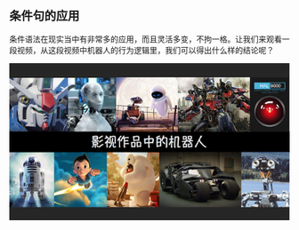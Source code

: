 ## 条件句的应用

条件语法在现实当中有非常多的应用，而且灵活多变，不拘一格。让我们来观看一段视频，从这段视频中机器人的行为逻辑里，我们可以得出什么样的结论呢？

[![视频：影视作品中的机器人](/assets/01.png)](https://v.qq.com/x/page/f05452867u8.html)
